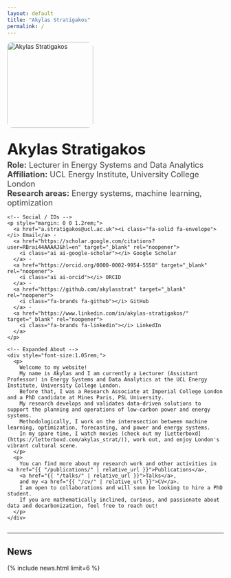 ```yaml
---
layout: default
title: "Akylas Stratigakos"
permalink: /
---
```


<div class="hero" style="display:flex; gap:28px; align-items:flex-start; flex-wrap:wrap;">
  <img src="{{ "/assets/img/profile.jpg" | relative_url }}" alt="Akylas Stratigakos" style="width:200px; border-radius:12px;">

  <div style="min-width:300px; flex:1;">
    <h1 style="margin:0; font-size:2.2rem;">Akylas Stratigakos</h1>
    <p style="margin:.3rem 0 1rem; font-size:1.15rem; color:#444;">
      <strong>Role:</strong> Lecturer in Energy Systems and Data Analytics <br>
      <strong>Affiliation:</strong> UCL Energy Institute, University College London <br>
      <strong>Research areas:</strong> Energy systems, machine learning, optimization
    </p>

    <!-- Social / IDs -->
    <p style="margin: 0 0 1.2rem;">
      <a href="a.stratigakos@ucl.ac.uk"><i class="fa-solid fa-envelope"></i> Email</a> ·
      <a href="https://scholar.google.com/citations?user=RBrai44AAAAJ&hl=en" target="_blank" rel="noopener">
        <i class="ai ai-google-scholar"></i> Google Scholar
      </a> ·
      <a href="https://orcid.org/0000-0002-9954-5558" target="_blank" rel="noopener">
        <i class="ai ai-orcid"></i> ORCID
      </a> ·
      <a href="https://github.com/akylasstrat" target="_blank" rel="noopener">
        <i class="fa-brands fa-github"></i> GitHub
      </a> ·
      <a href="https://www.linkedin.com/in/akylas-stratigakos/" target="_blank" rel="noopener">
        <i class="fa-brands fa-linkedin"></i> LinkedIn
      </a>
    </p>

    <!-- Expanded About -->
    <div style="font-size:1.05rem;">
      <p>
        Welcome to my website! 
        My name is Akylas and I am currently a Lecturer (Assistant Professor) in Energy Systems and Data Analytics at the UCL Energy Institute, University College London. 
        Before that, I was a Research Associate at Imperial College London and a PhD candidate at Mines Paris, PSL University.
        My research develops and validates data-driven solutions to support the planning and operations of low-carbon power and energy systems.
        Methodologically, I work on the interesection between machine learning, optimization, forecasting, and power and energy systems.
        In my spare time, I watch movies (check out my [Letterboxd](https://letterboxd.com/akylas_strat/)), work out, and enjoy London's vibrant cultural scene.
      </p>
      <p>
        You can find more about my research work and other activities in <a href="{{ "/publications/" | relative_url }}">Publications</a>,
        <a href="{{ "/talks/" | relative_url }}">Talks</a>,
        and my <a href="{{ "/cv/" | relative_url }}">CV</a>.
        I am open to collaborations and will soon be looking to hire a PhD student. 
        If you are mathematically inclined, curious, and passionate about data and decarbonization, feel free to reach out!
      </p>
    </div>
  </div>
</div>

<hr>

## News
{% include news.html limit=6 %}

